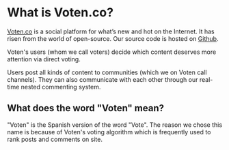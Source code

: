 # What is Voten.co?

[Voten.co](https://voten.co/) is a social platform for what’s new and hot on the Internet. It has risen from the world of open-source. Our source code is hosted on [Github](https://github.com/voten-co/voten).

Voten's users \(whom we call voters\) decide which content deserves more attention via direct voting.

Users post all kinds of content to communities \(which we on Voten call channels\). They can also communicate with each other through our real-time nested commenting system.

## What does the word "Voten" mean?

"Voten" is the Spanish version of the word "Vote". The reason we chose this name is because of Voten's voting algorithm which is frequently used to rank posts and comments on site. 

